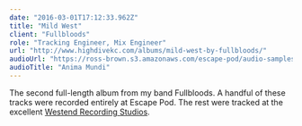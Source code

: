 ```yaml
---
date: "2016-03-01T17:12:33.962Z"
title: "Mild West"
client: "Fullbloods"
role: "Tracking Engineer, Mix Engineer"
url: "http://www.highdivekc.com/albums/mild-west-by-fullbloods/"
audioUrl: "https://ross-brown.s3.amazonaws.com/escape-pod/audio-samples/05_Anima%20Mundi.mp3"
audioTitle: "Anima Mundi"
---
```


The second full-length album from my band Fullbloods. A handful of these tracks were recorded entirely at Escape Pod. The rest were tracked at the excellent [Westend Recording Studios](http://westendstudio.com).
